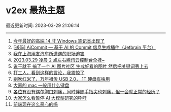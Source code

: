 # v2ex 最热主题

最近更新时间: 2023-03-29 21:06:14

--- 
1. [今年最好的高端 14 寸 Windows 笔记本出现了](https://www.v2ex.com/t/928002) 
2. [[送码] AiCommit — 基于 AI 的 Commit 信息生成插件（Jetbrain 平台）](https://www.v2ex.com/t/928027) 
3. [我在上海用友汽车所遭遇的职场迫害](https://www.v2ex.com/t/928067) 
4. [2023.03.29 凌晨 2 点左右腾讯云控制台全挂~](https://www.v2ex.com/t/928016) 
5. [说干就干 搞了一个 AI 图片社区 生成好看的图片 然后把关键词丢上去](https://www.v2ex.com/t/928028) 
6. [打工人，看到这样的言论，我震惊了](https://www.v2ex.com/t/928102) 
7. [别吹红米了，万年祖传 USB 2.0， 1T 硬盘有啥用](https://www.v2ex.com/t/928145) 
8. [大家的 mac 一般用什么键盘](https://www.v2ex.com/t/928049) 
9. [各位有没有偶尔胸口刺痛，同时伴随手指尖也刺痛，但一会就正常的经历？](https://www.v2ex.com/t/928110) 
10. [大家怎么看暂停 AI 大模型研究的呼吁](https://www.v2ex.com/t/928150) 
11. [前端现在这么恶心的吗](https://www.v2ex.com/t/928203) 

